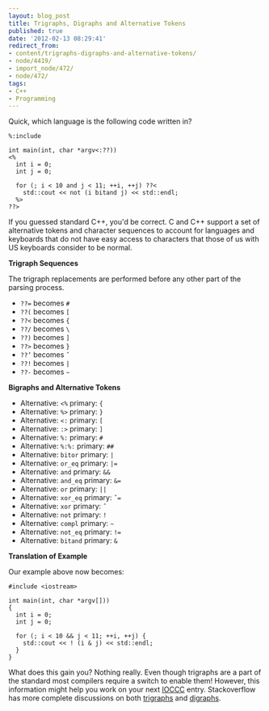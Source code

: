 ```yaml
---
layout: blog_post
title: Trigraphs, Digraphs and Alternative Tokens
published: true
date: '2012-02-13 08:29:41'
redirect_from:
- content/trigraphs-digraphs-and-alternative-tokens/
- node/4419/
- import_node/472/
- node/472/
tags:
- C++
- Programming
---
```


Quick, which language is the following code written in?

    %:include 

    int main(int, char *argv<:??))
    <%
      int i = 0;
      int j = 0;

      for (; i < 10 and j < 11; ++i, ++j) ??< 
        std::cout << not (i bitand j) << std::endl;
      %>
    ??>

If you guessed standard C++, you'd be correct. C and C++ support a set of alternative tokens and character sequences to account for languages and keyboards that do not have easy access to characters that those of us with US keyboards consider to be normal. 

**Trigraph Sequences** 

The trigraph replacements are performed before any other part of the parsing process. 

 * `??=` becomes `#` 
 * `??(` becomes `[` 
 * `??<` becomes `{` 
 * `??/` becomes `\` 
 * `??)` becomes `]` 
 * `??>` becomes `}` 
 * `??’` becomes `ˆ` 
 * `??!` becomes `|` 
 * `??-` becomes `∼` 
  
**Bigraphs and Alternative Tokens** 

 * Alternative: `<%` primary: `{` 
 * Alternative: `%>` primary: `}` 
 * Alternative: `<:` primary: `[` 
 * Alternative: `:>` primary: `]` 
 * Alternative: `%:` primary: `#` 
 * Alternative: `%:%:` primary: `##` 
 * Alternative: `bitor` primary: `|` 
 * Alternative: `or_eq` primary: `|=` 
 * Alternative: `and` primary: `&&` 
 * Alternative: `and_eq` primary: `&=` 
 * Alternative: `or` primary: `||` 
 * Alternative: `xor_eq` primary: `ˆ=` 
 * Alternative: `xor` primary: `ˆ` 
 * Alternative: `not` primary: `!` 
 * Alternative: `compl` primary: `∼` 
 * Alternative: `not_eq` primary: `!=` 
 * Alternative: `bitand` primary: `&` 

**Translation of Example** 

Our example above now becomes:

    #include <iostream>

    int main(int, char *argv[]))
    {
      int i = 0;
      int j = 0;

      for (; i < 10 && j < 11; ++i, ++j) { 
        std::cout << ! (i & j) << std::endl;
      }
    }

What does this gain you? Nothing really. Even though trigraphs are a part of the standard most compilers require a switch to enable them! However, this information might help you work on your next [IOCCC](http://www.ioccc.org/) entry. Stackoverflow has more complete discussions on both [trigraphs](http://stackoverflow.com/questions/1234582/purpose-of-trigraph-sequences-in-c) and [digraphs](http://stackoverflow.com/questions/432443/why-are-there-digraphs-in-c-and-c).
